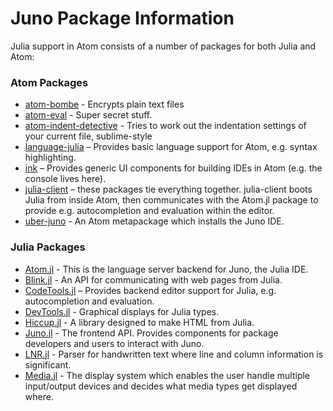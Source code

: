 # Juno Package Information

Julia support in Atom consists of a number of packages for both Julia and Atom:

### Atom Packages

* [atom-bombe](https://github.com/JunoLab/atom-bombe) - Encrypts plain text files
* [atom-eval](https://github.com/JunoLab/atom-eval) - Super secret stuff.
* [atom-indent-detective](https://github.com/JunoLab/atom-indent-detective) - Tries
  to work out the indentation settings of your current file, sublime-style
* [language-julia](https://github.com/JuliaLang/atom-language-julia) – Provides basic
  language support for Atom, e.g. syntax highlighting.
* [ink](https://github.com/JunoLab/atom-ink) – Provides generic UI components for building
  IDEs in Atom (e.g. the console lives here).
* [julia-client](http://github.com/JunoLab/atom-julia-client) – these packages tie everything
  together. julia-client boots Julia from inside Atom, then communicates with the Atom.jl
  package to provide e.g. autocompletion and evaluation within the editor.
* [uber-juno](https://github.com/JunoLab/uber-juno) - An Atom metapackage which installs
  the Juno IDE.

### Julia Packages

* [Atom.jl](http://github.com/JunoLab/Atom.jl) - This is the language server backend for Juno, the Julia IDE.
* [Blink.jl](https://github.com/JunoLab/Blink.jl) - An API for communicating with web pages from Julia.
* [CodeTools.jl](http://github.com/JunoLab/CodeTools.jl) – Provides backend editor support
  for Julia, e.g. autocompletion and evaluation.
* [DevTools.jl](https://github.com/JunoLab/DevTools.jl) - Graphical displays for Julia types.
* [Hiccup.jl](https://github.com/JunoLab/Hiccup.jl) - A library designed to make HTML from Julia.
* [Juno.jl](https://github.com/JunoLab/Juno.jl) - The frontend API. Provides components
  for package developers and users to interact with Juno.
* [LNR.jl](https://github.com/JunoLab/LNR.jl) - Parser for handwritten text where
   line and column information is significant.
* [Media.jl](https://github.com/JunoLab/Media.jl) - The display system which enables the user
  handle multiple input/output devices and decides what media types get displayed where.
